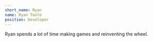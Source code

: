 ```yaml
---
short_name: Ryan
name: Ryan Toole
position: Developer
---
```

Ryan spends a lot of time making games and reinventing the wheel.